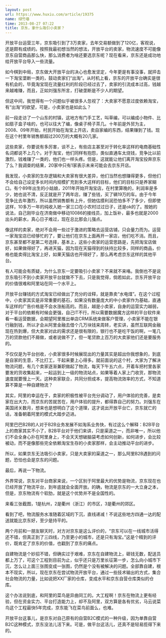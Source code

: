 ```yaml
---
layout: post
url: https://www.huxiu.com/article/19375
name: 绿竹巷
time: 2013-08-27 07:22
title: 京东，拿什么吸引小卖家？
---
```

开放平台运营三年，京东吸引到了3万卖家，去年交易额做到了120亿，客观说，还是颇有成绩的。按照我最初想当然的想法，开放平台的卖家，物流速度不可能像京东自营商品那么快，那么消费者为啥还要选京东呢？现在看来，京东还是成功地给开放平台导入一些流量。

如今棋到中局，京东做大开放平台的决心也愈发坚定，今年更是有事没事，就抨击一下淘宝垄断一类的，鼓动卖家们“出淘”。从时机上看，京东的开放平台确实是很有机会的，毕竟淘宝现在流量红利的阶段已经过去了，卖家的引流成本过高，钱越来越难赚，而且，正如刘强东所言，打破垄断是不少人的期望。

但这中间，我觉得有一个问题似乎被很多人忽视了：大卖家不愿意过度依赖淘宝，有“出淘”的欲望，可是，小卖家也是如此么？

前一段走访了一个山东的村镇，这地方有门手工艺，叫草编，可以编成小物件、比如扇子盒子啥的，也可以往大了编，像桌子椅子茶几。十年前是外贸为主，2008、09年开始，村民开始在淘宝上开店，卖自家编的东西，结果赚到了钱。现在这个村里年销售额超过200万的大概有20几家。

这些卖家，你要说有多厉害，谈不上，有些店主甚至对于转化率这样的电商基础性名词都说不上几个。对于淘宝，他们同样有抱怨，类似直通车太烧钱，竞争比以前激烈，钱难赚了一类的，他们也一样头疼。但是，这就能让他们离开淘宝投奔京东了么？我调查的结果，20家中只有1家表示未来可能会去京东开店。

我发现，小卖家的生存逻辑和大卖家有很大差异，他们当然也想赚得更多，但他们不会给自己设定多长时间内规模扩充到多大这样的目标，他们的目标只是养家糊口。有个89年出生的小姑娘，2011年开始开淘宝店，在村里算晚的，利润率是多少，她也说不清，反正就是开了两年店，赚了些钱，买了辆19万的车。由于今年竞争比去年激烈，所以虽然销售额有上升，但她估摸利润恐怕多不了多少，但即使这样，10多万一年的纯收入她一家三口在小农村过过日子，还是ok的了。按她的说法，自己刚毕业在济南做中移动10086的接线员，加上饭补，最多也就是2000出头的薪水，真心日子难过，现在总比那会儿强点。

像这样的卖家，绝对不会用一些过于激进的策略去运营店铺，只会量力而为。运营一家淘宝店已经够忙的了，要让他们在京东上面再开一家店，他们吃不消。而且，京东甚至都不是第二号选择，基本上，这些小卖家的运营思路是，先把淘宝店做好，如果做得好了，再进天猫，因为现在天猫得到的扶持比较多，同样的商品，价格也能卖得比淘宝上好，如果天猫店也开得好了，那么再考虑京东这样的其他平台。

有人可能会有质疑，为什么京东一定要吸引小卖家？不来就不来咯。我倒也不是说京东吸引不到小卖家开放平台就做不下去，只是我觉得，倘若如此，京东开放平台的价值很难和阿里站在同一个水平上。

开放平台赚钱的方式淘宝已经做出了充分的诠释，就是靠卖“水电煤”。在这个过程中，小卖家其实是非常重要的基石，如果没有数量庞大的中小卖家作为基础，直通车这样的广告价格是不会水涨船高的。而且，越是小卖家，自身的运营实力越弱，对于平台的依赖有时候会更强，自己IT不行，所以需要数据魔方这样的平台软件来看一看运营数据，会期望阿里推出单店CRM系统来做客户管理，小卖家不能在银行融到钱，所以才会从阿里金融去借个几万块钱来周转，老实讲，虽然互联网金融现在热到爆，但大卖家对此的需求还是很有限的，银行也不是吃干饭的啊，一笔几万的贷款他们不屑做，或者说做不了，但一笔贷款上百万的大卖家他们还是要服务的。

不仅仅是为平台创收，小卖家很多时候展现出的力量其实是超出你我想象的，到底是自家的生意，不比打工，干起来要上心得多。就前面说的这个村，大家为了解决物流问题，有几个卖家逐渐兼职做起了物流，每天下午五六点，开着车把村里各家要发的货收集起来，一起运到上一级的物流站点，如果等着人家上门收货，那物流速度就要慢上一天。这种卖家联合，共同分担成本，提高物流效率的方式，不知道算不算是一种自建物流？

其实，阿里的幸运在于，卖家的积极性被平台充分调动了，用户体验的完善，是卖家在出大力，而京东的苦就苦在，用户体验的提升，都得靠自己的努力。刘强东在美国闭关数月，想来也是想明白了这个道理，这才说出开放平台亡，京东就亡的话，准备朝着阿里的模式大踏步迈进。

阿里巴巴B2B的人对于B2B业务发展不如淘系业务快，有过这么个解释：B2B平台上的商家其实不小了，B2B平台对于他们来讲，只是渠道之一，而非唯一，所以他们不会全身心扑在阿里身上，不会天天想破脑袋考虑如何创新，如何进步，会比较被动，而不是像那些完全依赖淘宝生存的小卖家那样，会主动推动平台的进步。

所以，如果京东无法吸引小卖家，只是大卖家的渠道之一，那么阿里B2B遇到的问题，恐怕也会是京东的问题。

最后，再说一下物流。

外界常说，京东对平台商家来说，一个区别于阿里最大的优势是物流，京东现在也已经开放了物流平台，到年底就会全面开放。的确，物流是京东的一大立身之本，但是，京东物流有个软肋，就是这个优势并不是全国性的。

来看三张截图，1是杭州，2是衢州（浙江）的市区，3是衢州的郊区。

看到了吧，物流服务水准随着区域的下沉，直线递减！不说这些地方四通一达的配送就能比京东好，至少是持平的。

两个月前和一朋友聊天时，对方对京东是这么评价的，“京东可以在一线城市活得还不错，但真正到了三四线，乃至更小的城市，还是只有淘宝。”这是个精到的评价，既肯定了京东的价值，也戳到了京东的痛点。

自建物流是个妙招不错，但确实过于艰难，京东在自建物流上，砸钱无数，配送员都上万了，可这个工程到目前为止，似乎还只是万里长征第一步，怎么向小城市下沉，怎么让上面三张图变成一张图，仍然是个没有被解决的问题。全部靠自建，根本不现实，所以，现在京东在尝试物流开放平台，通过一些技术输出的方式，集合社会物流的力量，比如说把XX厂家的仓库，变成水平和京东自营仓库类似的仓库。

这个办法说到底，和阿里的菜鸟是异曲同工的。大工程啊！京东在物流上更有经验，但在资金实力、平台打造能力上，却不及阿里，双方算是各有优劣，马云说菜鸟这个工程最快5年完成，京东能飞在菜鸟前面么，也难。

开放平台这事儿，是京东对自己原有的自营B2C模式的一种升级，因为单靠自营B2C这种模式，京东没法儿活下来。可是，做平台这活儿，还真不是轻易揽得下来的。

